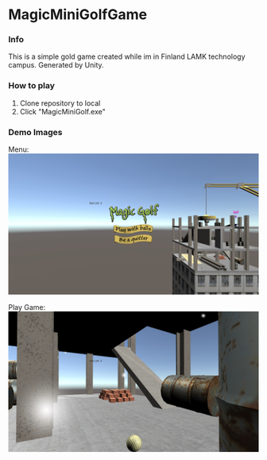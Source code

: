 # MagicMiniGolfGame

### Info 
This is a simple gold game created while im in Finland LAMK technology campus.
Generated by Unity.

### How to play
1. Clone repository to local
2. Click "MagicMiniGolf.exe"

### Demo Images
 Menu:
 ![Menu](demo_image/menu.jpg)

 Play Game:
 ![Play](demo_image/playball.jpg)
